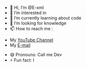 - 👋 Hi, I’m @E-xml
- 👀 I’m interested in 
- 🌱 I’m currently learning about code
- 💞️ I’m looking for knowledge
- 📫 How to reach me :
* My [YouTube Channel](https://m.youtube.com/channel/UC02TOriGslvEFxLhGl0Kqsg)
* My [E-mail](azertypatata8@gmail.com)
- 😄 Pronouns: Call me Dev
- ⚡ Fun fact: I 

<!---
E-xml/E-xml is a ✨ special ✨ repository because its `README.md` (this file) appears on your GitHub profile.
You can click the Preview link to take a look at your changes.
--->
